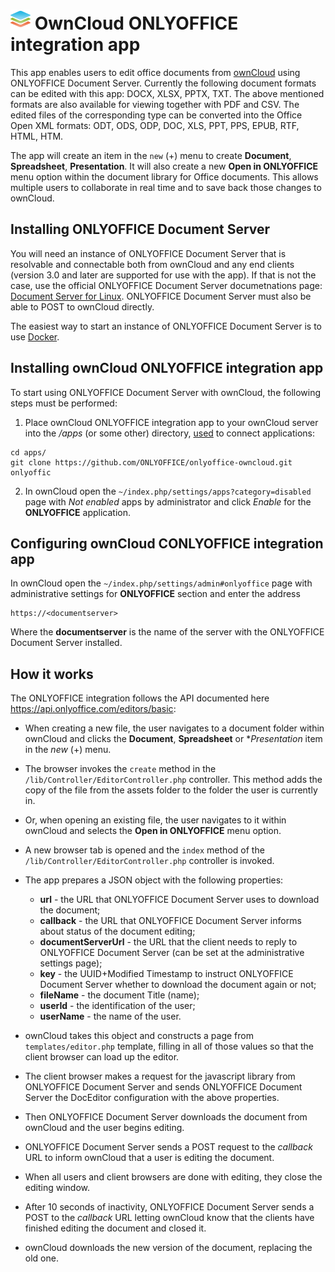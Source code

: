 # ![](screenshots/icon.png) OwnCloud ONLYOFFICE integration app

This app enables users to edit office documents from [ownCloud](https://owncloud.com) using ONLYOFFICE Document Server. Currently the following document formats can be edited with this app: DOCX, XLSX, PPTX, TXT. The above mentioned formats are also available for viewing together with PDF and CSV. The edited files of the corresponding type can be converted into the Office Open XML formats: ODT, ODS, ODP, DOC, XLS, PPT, PPS, EPUB, RTF, HTML, HTM.

The app will create an item in the `new` (+) menu to create **Document**, **Spreadsheet**, **Presentation**. It will also create a new **Open in ONLYOFFICE** menu option within the document library for Office documents. This allows multiple users to collaborate in real time and to save back those changes to ownCloud. 



## Installing ONLYOFFICE Document Server

You will need an instance of ONLYOFFICE Document Server that is resolvable and connectable both from ownCloud and any end clients (version 3.0 and later are supported for use with the app). If that is not the case, use the official ONLYOFFICE Document Server documetnations page: [Document Server for Linux](http://helpcenter.onlyoffice.com/server/linux/document/linux-installation.aspx). ONLYOFFICE Document Server must also be able to POST to ownCloud directly.

The easiest way to start an instance of ONLYOFFICE Document Server is to use [Docker](https://github.com/ONLYOFFICE/Docker-DocumentServer).



## Installing ownCloud ONLYOFFICE integration app

To start using ONLYOFFICE Document Server with ownCloud, the following steps must be performed:

1. Place ownCloud ONLYOFFICE integration app to your ownCloud server into the _/apps_ (or some other) directory, [used](https://doc.owncloud.org/server/9.0/admin_manual/installation/apps_management_installation.html#using-custom-app-directories) to connect applications:
```
cd apps/
git clone https://github.com/ONLYOFFICE/onlyoffice-owncloud.git onlyoffic
```

2. In ownCloud open the `~/index.php/settings/apps?category=disabled` page with _Not enabled_ apps by administrator and click _Enable_ for the **ONLYOFFICE** application.



## Configuring ownCloud CONLYOFFICE integration app

In ownCloud open the `~/index.php/settings/admin#onlyoffice` page with administrative settings for **ONLYOFFICE** section and enter the address 

```
https://<documentserver>
```

Where the **documentserver** is the name of the server with the ONLYOFFICE Document Server installed. 



## How it works

The ONLYOFFICE integration follows the API documented here https://api.onlyoffice.com/editors/basic:

* When creating a new file, the user navigates to a document folder within ownCloud and clicks the **Document**, **Spreadsheet** or **Presentation* item in the _new_ (+) menu.

* The browser invokes the `create` method in the `/lib/Controller/EditorController.php` controller. This method adds the copy of the file from the assets folder to the folder the user is currently in.

* Or, when opening an existing file, the user navigates to it within ownCloud and selects the **Open in ONLYOFFICE** menu option.

* A new browser tab is opened and the `index` method of the `/lib/Controller/EditorController.php` controller is invoked.

* The app prepares a JSON object with the following properties:

  * **url** - the URL that ONLYOFFICE Document Server uses to download the document;
  * **callback** - the URL that ONLYOFFICE Document Server informs about status of the document editing;
  * **documentServerUrl** - the URL that the client needs to reply to ONLYOFFICE Document Server (can be set at the administrative settings page);
  * **key** - the UUID+Modified Timestamp to instruct ONLYOFFICE Document Server whether to download the document again or not;
  * **fileName** - the document Title (name);
  * **userId** - the identification of the user;
  * **userName** - the name of the user.

* ownCloud takes this object and constructs a page from `templates/editor.php` template, filling in all of those values so that the client browser can load up the editor.

* The client browser makes a request for the javascript library from ONLYOFFICE Document Server and sends ONLYOFFICE Document Server the DocEditor configuration with the above properties.

* Then ONLYOFFICE Document Server downloads the document from ownCloud and the user begins editing.

* ONLYOFFICE Document Server sends a POST request to the _callback_ URL to inform ownCloud that a user is editing the document.

* When all users and client browsers are done with editing, they close the editing window.

* After 10 seconds of inactivity, ONLYOFFICE Document Server sends a POST to the _callback_ URL letting ownCloud know that the clients have finished editing the document and closed it.

* ownCloud downloads the new version of the document, replacing the old one.
